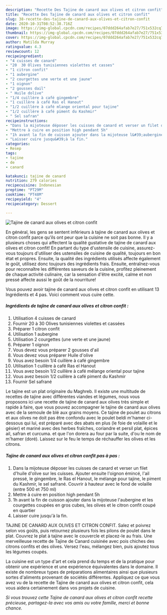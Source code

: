 ```yaml
---
description: "Recette Des Tajine de canard aux olives et citron confit"
title: "Recette Des Tajine de canard aux olives et citron confit"
slug: 38-recette-des-tajine-de-canard-aux-olives-et-citron-confit
date: 2020-10-31T08:52:38.716Z
image: https://img-global.cpcdn.com/recipes/07ddd264afab7e27/751x532cq70/tajine-de-canard-aux-olives-et-citron-confit-photo-principale-de-la-recette.jpg
thumbnail: https://img-global.cpcdn.com/recipes/07ddd264afab7e27/751x532cq70/tajine-de-canard-aux-olives-et-citron-confit-photo-principale-de-la-recette.jpg
cover: https://img-global.cpcdn.com/recipes/07ddd264afab7e27/751x532cq70/tajine-de-canard-aux-olives-et-citron-confit-photo-principale-de-la-recette.jpg
author: Matilda Murray
ratingvalue: 4.3
reviewcount: 12
recipeingredient:
- "4 cuisses de canard"
- "20  30 Olives tunisiennes violettes et casses"
- "1 citron confit"
- "1 aubergine"
- "2 courgettes une verte et une jaune"
- "1 oignon"
- "2 gousses dail"
- " Huile dolive"
- "1/4 cuillère à café gingembre"
- "1 cuillère à café Ras el Hanout"
- "1/2 cuillère à café mlange oriental pour tajine"
- "1/2 cuillère à café piment du Kashmir"
- " Sel safran"
recipeinstructions:
- "Dans la mijoteuse déposer les cuisses de canard et verser un filet d&#39;huile d&#39;olive sur les cuisses. Ajouter ensuite l&#39;oignon émincé, l&#39;ail pressé, le gingembre, le Ras el Hanout, le mélange pour tajine, le piment du Kashmir, le sel safrané. Couvrir à hauteur avec le fond de volaille (entre 500 et 750 ml)"
- "Mettre à cuire en position high pendant 5h"
- "1h avant la fin de cuisson ajouter dans la mijoteuse l&#39;aubergine et les courgettes coupées en gros cubes, les olives et le citron confit coupé en quartier"
- "Laisser cuire jusqu&#39;à la fin."
categories:
- Resep
tags:
- tajine
- de
- canard

katakunci: tajine de canard 
nutrition: 279 calories
recipecuisine: Indonesian
preptime: "PT29M"
cooktime: "PT48M"
recipeyield: "4"
recipecategory: Dessert

---
```



![Tajine de canard aux olives et citron confit](https://img-global.cpcdn.com/recipes/07ddd264afab7e27/751x532cq70/tajine-de-canard-aux-olives-et-citron-confit-photo-principale-de-la-recette.jpg)

En général, les gens se sentent inférieurs à tajine de canard aux olives et citron confit parce qu'ils ont peur que la cuisine ne soit pas bonne. Il y a plusieurs choses qui affectent la qualité gustative de tajine de canard aux olives et citron confit! En partant du type d'ustensile de cuisine, assurez-vous toujours d'utiliser des ustensiles de cuisine de qualité, toujours en bon état et propres. Ensuite, la qualité des ingrédients utilisés affecte également le goût, utilisez donc toujours des ingrédients frais. Ensuite, entraînez-vous pour reconnaître les différentes saveurs de la cuisine, profitez pleinement de chaque activité culinaire, car la sensation d'être excité, calme et non pressé affecte aussi le goût de la nourriture!

<!--inarticleads1-->

Vous pouvez avoir tajine de canard aux olives et citron confit en utilisant 13 Ingrédients et 4 pas. Voici comment vous cuire cette.

##### Ingrédients de tajine de canard aux olives et citron confit :

1. Utilisation 4 cuisses de canard
1. Fournir 20 à 30 Olives tunisiennes violettes et cassées
1. Préparer 1 citron confit
1. Utilisation 1 aubergine
1. Utilisation 2 courgettes (une verte et une jaune)
1. Préparer 1 oignon
1. Vous devez vous préparer 2 gousses d&#39;ail
1. Vous devez vous préparer  Huile d&#39;olive
1. Vous avez besoin 1/4 cuillère à café gingembre
1. Utilisation 1 cuillère à café Ras el Hanout
1. Vous avez besoin 1/2 cuillère à café mélange oriental pour tajine
1. Vous avez besoin 1/2 cuillère à café piment du Kashmir
1. Fournir  Sel safrané


Le tajine est un plat originaire du Maghreb. Il existe une multitude de recettes de tajine avec différentes viandes et légumes, nous vous proposons ici une recette de tajine de canard aux olives très simple et rapide à faire, que vous pouvez accompagner le tajine de canard aux olives avec de la semoule de blé aux grains moyens. Ce tajine de poulet au citrons et aux olives ne doit pas être confondu avec le poulet beldi m&#39;hamer ci-dessous qui lui, est préparé avec des abats en plus (le foie de volaille et le gésier) et mariné avec des herbes fraîches, coriandre et persil plat, épices ail, safran et curcuma. et que l&#39;on dorera au four par la suite, d&#39;ou le nom de m&#39;hamer (doré). Laissez sur le feu le temps de réchauffer les olives et les citrons. 

<!--inarticleads2-->

##### Tajine de canard aux olives et citron confit pas à pas :

1. Dans la mijoteuse déposer les cuisses de canard et verser un filet d&#39;huile d&#39;olive sur les cuisses. Ajouter ensuite l&#39;oignon émincé, l&#39;ail pressé, le gingembre, le Ras el Hanout, le mélange pour tajine, le piment du Kashmir, le sel safrané. Couvrir à hauteur avec le fond de volaille (entre 500 et 750 ml)
1. Mettre à cuire en position high pendant 5h
1. 1h avant la fin de cuisson ajouter dans la mijoteuse l&#39;aubergine et les courgettes coupées en gros cubes, les olives et le citron confit coupé en quartier
1. Laisser cuire jusqu&#39;à la fin.


TAJINE DE CANARD AUX OLIVES ET CITRON CONFIT. Salez et poivrez selon vos goûts, puis retournez plusieurs fois les pilons de poulet dans le plat. Couvrez le plat à tajine avec le couvercle et placez-le au frais. Une merveilleuse recette de Tajine de Canard cuisinée avec pois chiches des citrons confits et des olives. Versez l&#39;eau, mélangez bien, puis ajoutez tous les légumes coupés. 

<!--inarticleads1-->

<p>
La cuisine est un type d'art et cela prend du temps et de la pratique pour obtenir une expérience et une expérience équivalentes dans le domaine. Il existe de nombreux types de préparations alimentaires ainsi que plusieurs sortes d'aliments provenant de sociétés différentes. Appliquez ce que vous avez vu de la recette de Tajine de canard aux olives et citron confit, cela vous aidera certainement dans vos projets de cuisine.
</p>

<p>
<i>Si vous trouvez cette Tajine de canard aux olives et citron confit recette précieuse, partagez-la avec vos amis ou votre famille, merci et bonne chance.</i>
</p>
